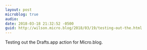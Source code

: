 ```yaml
---
layout: post
microblog: true
audio: 
date: 2018-03-18 21:32:52 -0500
guid: http://wilson.micro.blog/2018/03/19/testing-out-the.html
---
```

Testing out the Drafts.app action for Micro.blog. 
